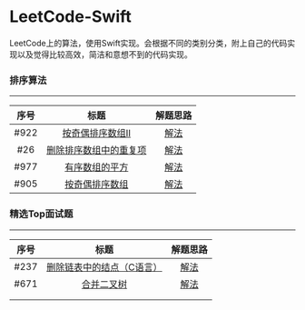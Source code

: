 # LeetCode-Swift

LeetCode上的算法，使用Swift实现。会根据不同的类别分类，附上自己的代码实现以及觉得比较高效，简洁和意想不到的代码实现。

<!--more-->

### 排序算法

---

| 序号   | 标题                                                                                   | 解题思路                                                                                                 |
|:----:|:------------------------------------------------------------------------------------:|:----------------------------------------------------------------------------------------------------:|
| #922 | [按奇偶排序数组II](https://leetcode-cn.com/problems/sort-array-by-parity-ii/)               | [解法](https://github.com/jashion/LeetCode-Swift/blob/master/sources/SortAlgorithm/oddAndEven.md)      |
| #26  | [删除排序数组中的重复项](https://leetcode-cn.com/problems/remove-duplicates-from-sorted-array/) | [解法](https://github.com/jashion/LeetCode-Swift/blob/master/sources/SortAlgorithm/removeRepeatNum.md) |
| #977 | [有序数组的平方](https://leetcode-cn.com/problems/squares-of-a-sorted-array/)               | [解法](https://github.com/jashion/LeetCode-Swift/blob/master/sources/SortAlgorithm/SortedArrayPow.md)  |
| #905 | [按奇偶排序数组](https://leetcode-cn.com/submissions/detail/19467555/)                      | [解法](https://github.com/jashion/LeetCode-Swift/blob/master/sources/SortAlgorithm/EvenOddArray.md)    |

### 精选Top面试题

---

| 序号   | 标题                                                                              | 解题思路                                                                                                             |
|:----:|:-------------------------------------------------------------------------------:|:----------------------------------------------------------------------------------------------------------------:|
| #237 | [删除链表中的结点（C语言）](https://leetcode-cn.com/problems/delete-node-in-a-linked-list/) | [解法](https://github.com/jashion/LeetCode-Swift/blob/master/sources/HotTopInterviewQuestions/DeleteLinkedNode.md) |
| #671 | [合并二叉树](https://leetcode-cn.com/problems/merge-two-binary-trees/submissions/)   | [解法](https://github.com/jashion/LeetCode-Swift/blob/master/sources/HotTopInterviewQuestions/MergeBinaryTree.md)  |
|      |                                                                                 |                                                                                                                  |
|      |                                                                                 |                                                                                                                  |

### 
